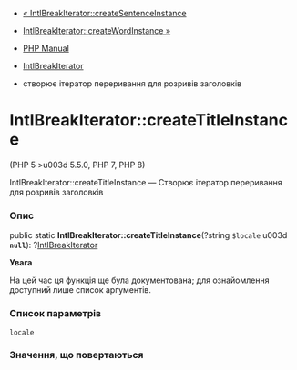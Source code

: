 - [«
IntlBreakIterator::createSentenceInstance](intlbreakiterator.createsentenceinstance.md)
- [IntlBreakIterator::createWordInstance
»](intlbreakiterator.createwordinstance.md)

- [PHP Manual](index.md)
- [IntlBreakIterator](class.intlbreakiterator.md)
- створює ітератор переривання для розривів заголовків

# IntlBreakIterator::createTitleInstance

(PHP 5 \>u003d 5.5.0, PHP 7, PHP 8)

IntlBreakIterator::createTitleInstance — Створює ітератор переривання для
розривів заголовків

### Опис

public static **IntlBreakIterator::createTitleInstance**(?string
`$locale` u003d **`null`**):
?[IntlBreakIterator](class.intlbreakiterator.md)

**Увага**

На цей час ця функція ще була документована; для
ознайомлення доступний лише список аргументів.

### Список параметрів

`locale`

### Значення, що повертаються
